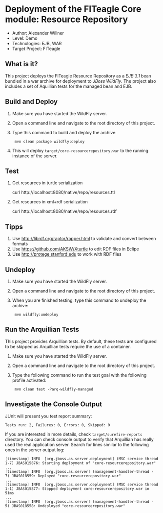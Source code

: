Deployment of the FITeagle Core module: Resource Repository
===========================================================
- Author: Alexander Willner
- Level: Demo
- Technologies: EJB, WAR
- Target Project: FITeagle

What is it?
-----------

This project deploys the FITeagle Resource Repository as a *EJB 3.1* bean bundled in a war archive for deployment to *JBoss WildFly*. The project also includes a set of Aquillian tests for the managed bean and EJB.

Build and Deploy
----------------

1. Make sure you have started the WildFly server.
2. Open a command line and navigate to the root directory of this project.
3. Type this command to build and deploy the archive:

        mvn clean package wildfly:deploy

4. This will deploy `target/core-resourcerepository.war` to the running instance of the server.

Test
----

1. Get resources in turtle serialization

    curl http://localhost:8080/native/repo/resources.ttl

2. Get resources in xml+rdf serialization

    curl http://localhost:8080/native/repo/resources.rdf
    
Tipps
-----

1. Use http://librdf.org/raptor/rapper.html to validate and convert between formats
2. Use https://github.com/AKSW/Xturtle to edit RDF files in Eclipe
3. Use http://protege.stanford.edu to work with RDF files

Undeploy
--------

1. Make sure you have started the WildFly server.
2. Open a command line and navigate to the root directory of this project.
3. When you are finished testing, type this command to undeploy the archive:

        mvn wildfly:undeploy


Run the Arquillian Tests 
-------------------------

This project provides Arquillian tests. By default, these tests are configured to be skipped as Arquillian tests require the use of a container. 

1. Make sure you have started the WildFly server.
2. Open a command line and navigate to the root directory of this project.
3. Type the following command to run the test goal with the following profile activated:

        mvn clean test -Parq-wildfly-managed

Investigate the Console Output
------------------------------

JUnit will present you test report summary:

    Tests run: 2, Failures: 0, Errors: 0, Skipped: 0

If you are interested in more details, check ``target/surefire-reports`` directory. 
You can check console output to verify that Arquillian has really used the real application server. 
Search for lines similar to the following ones in the server output log:

    [timestamp] INFO  [org.jboss.as.server.deployment] (MSC service thread 1-7) JBAS015876: Starting deployment of "core-resourcerepository.war"
    ...
    [timestamp] INFO  [org.jboss.as.server] (management-handler-thread - 7) JBAS018559: Deployed "core-resourcerepository.war"
    ...
    [timestamp] INFO  [org.jboss.as.server.deployment] (MSC service thread 1-1) JBAS015877: Stopped deployment core-resourcerepository.war in 51ms
    ...
    [timestamp] INFO  [org.jboss.as.server] (management-handler-thread - 5) JBAS018558: Undeployed "core-resourcerepository.war"
